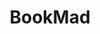 ---
description: 可以自己出版的杂志，制作风格精良，技术上超越目前90%的付费杂志。
layout: post
results:
- primaryGenreName: Book
  version: '1.0.0'
  trackViewUrl: https://itunes.apple.com/cn/app/bookmad/id900476200?mt=8&uo=4
  artworkUrl100: http://a26.phobos.apple.com/us/r30/Purple4/v4/b3/63/c9/b363c990-5a04-acaa-ff50-48dfd701a56b/mzl.uhxztibp.png
  artworkUrl60: http://a830.phobos.apple.com/us/r30/Purple3/v4/44/cf/7b/44cf7bd8-c26b-2118-d497-d256bee1c0bd/AppIcon57x57.png
  minimumOsVersion: '6.0'
  sellerName: Author Solutions, Inc.
  supportedDevices:
  - iPadMini4G
  - iPhone4S
  - iPhone5s
  - iPhone4
  - iPhone-3GS
  - iPhone5c
  - iPodTouchourthGen
  - iPadThirdGen4G
  - iPadMini
  - iPad23G
  - iPadFourthGen
  - iPodTouchFifthGen
  - iPad2Wifi
  - iPhone5
  - iPadThirdGen
  - iPadFourthGen4G
  genres:
  - 图书
  - 商品指南
  trackName: BookMad
  description: 'Interested to read about various self-published titles and
    the talented people behind the stories? Want to learn more about self-publishing
    as an industry?


    Introducing BookMad— a multimedia magazine app created by Author Solutions
    designed to reach out to both readers and authors alike.


    Released every two months, this novel app celebrates self-published literature
    at its best, the legacy of passionate writers, and their stories. Whatever
    genre, whatever message they wish to convey—BookMad will serve as a testament
    to their craft.


    Enjoy reading inspirational stories by authors from different walks of
    life.

    Scour for the next events and book signings close to your area.

    Browse through thousands of titles via the catalog.

    Are you a budding author? Brush up your skills with useful writing tips.


    The BookMad app is free to download and enjoy to your heart’s content.


    Whether or not you’re a wordsmith at heart, revel in the art of literature
    with BookMad and discover where your imagination can take you.'
  price: 0
  trackId: 900476200
  releaseDate: '2014-08-12T17:40:52Z'
  screenshotUrls:
  - http://a2.mzstatic.com/us/r30/Purple4/v4/c1/49/7b/c1497b0a-b49e-59bf-c630-827acc4f8ba7/screen322x572.jpeg
  artistViewUrl: https://itunes.apple.com/cn/artist/author-solutions-inc./id415355099?uo=4
  primaryGenreId: 6018
  kind: software
  fileSizeBytes: '7409780'
  bundleId: com.authorsolutions.bookmad
  trackContentRating: 9+
  artistName: Author Solutions, Inc.
  trackCensoredName: BookMad
  isGameCenterEnabled: false
  contentAdvisoryRating: 9+
  languageCodesISO2A:
  - NL
  - EN
  - FR
  - DE
  - HU
  - JA
  features:
  - iosUniversal
  wrapperType: software
  artworkUrl512: http://a26.phobos.apple.com/us/r30/Purple4/v4/b3/63/c9/b363c990-5a04-acaa-ff50-48dfd701a56b/mzl.uhxztibp.png
  formattedPrice: 免费
  artistId: 415355099
  genreIds:
  - '6018'
  - '6022'
  currency: CNY
  ipadScreenshotUrls:
  - http://a4.mzstatic.com/us/r30/Purple4/v4/9a/8c/d3/9a8cd3fc-05e5-be8c-4b1e-40b6c52aec44/screen480x480.jpeg
  - http://a3.mzstatic.com/us/r30/Purple4/v4/28/1e/e5/281ee50a-96f6-b3ad-d105-f32983eac609/screen480x480.jpeg
  - http://a3.mzstatic.com/us/r30/Purple3/v4/29/5d/59/295d590c-06a1-01ae-a421-1f9c1248cd6c/screen480x480.jpeg
  - http://a4.mzstatic.com/us/r30/Purple5/v4/f7/88/93/f788934d-6f0d-b6a8-7a49-c851040d3000/screen480x480.jpeg
  - http://a5.mzstatic.com/us/r30/Purple4/v4/f3/cc/2b/f3cc2b6e-8749-39e4-814c-c5f680ed0bb0/screen480x480.jpeg
category: 图书
tags: tag1
resultCount: 1
title: BookMad

---